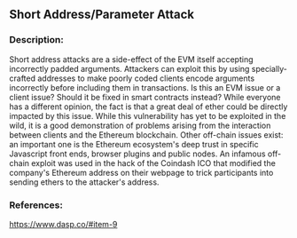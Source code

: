 ## Short Address/Parameter Attack

### Description:
Short address attacks are a side-effect of the EVM itself accepting incorrectly padded arguments. Attackers can exploit this by using specially-crafted addresses to make poorly coded clients encode arguments incorrectly before including them in transactions. Is this an EVM issue or a client issue? Should it be fixed in smart contracts instead? While everyone has a different opinion, the fact is that a great deal of ether could be directly impacted by this issue. While this vulnerability has yet to be exploited in the wild, it is a good demonstration of problems arising from the interaction between clients and the Ethereum blockchain. Other off-chain issues exist: an important one is the Ethereum ecosystem's deep trust in specific Javascript front ends, browser plugins and public nodes. An infamous off-chain exploit was used in the hack of the Coindash ICO that modified the company's Ethereum address on their webpage to trick participants into sending ethers to the attacker's address.

### References:
https://www.dasp.co/#item-9